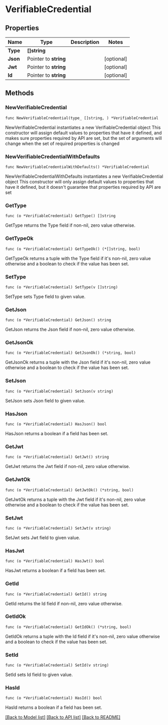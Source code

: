 # VerifiableCredential

## Properties

Name | Type | Description | Notes
------------ | ------------- | ------------- | -------------
**Type** | **[]string** |  | 
**Json** | Pointer to **string** |  | [optional] 
**Jwt** | Pointer to **string** |  | [optional] 
**Id** | Pointer to **string** |  | [optional] 

## Methods

### NewVerifiableCredential

`func NewVerifiableCredential(type_ []string, ) *VerifiableCredential`

NewVerifiableCredential instantiates a new VerifiableCredential object
This constructor will assign default values to properties that have it defined,
and makes sure properties required by API are set, but the set of arguments
will change when the set of required properties is changed

### NewVerifiableCredentialWithDefaults

`func NewVerifiableCredentialWithDefaults() *VerifiableCredential`

NewVerifiableCredentialWithDefaults instantiates a new VerifiableCredential object
This constructor will only assign default values to properties that have it defined,
but it doesn't guarantee that properties required by API are set

### GetType

`func (o *VerifiableCredential) GetType() []string`

GetType returns the Type field if non-nil, zero value otherwise.

### GetTypeOk

`func (o *VerifiableCredential) GetTypeOk() (*[]string, bool)`

GetTypeOk returns a tuple with the Type field if it's non-nil, zero value otherwise
and a boolean to check if the value has been set.

### SetType

`func (o *VerifiableCredential) SetType(v []string)`

SetType sets Type field to given value.


### GetJson

`func (o *VerifiableCredential) GetJson() string`

GetJson returns the Json field if non-nil, zero value otherwise.

### GetJsonOk

`func (o *VerifiableCredential) GetJsonOk() (*string, bool)`

GetJsonOk returns a tuple with the Json field if it's non-nil, zero value otherwise
and a boolean to check if the value has been set.

### SetJson

`func (o *VerifiableCredential) SetJson(v string)`

SetJson sets Json field to given value.

### HasJson

`func (o *VerifiableCredential) HasJson() bool`

HasJson returns a boolean if a field has been set.

### GetJwt

`func (o *VerifiableCredential) GetJwt() string`

GetJwt returns the Jwt field if non-nil, zero value otherwise.

### GetJwtOk

`func (o *VerifiableCredential) GetJwtOk() (*string, bool)`

GetJwtOk returns a tuple with the Jwt field if it's non-nil, zero value otherwise
and a boolean to check if the value has been set.

### SetJwt

`func (o *VerifiableCredential) SetJwt(v string)`

SetJwt sets Jwt field to given value.

### HasJwt

`func (o *VerifiableCredential) HasJwt() bool`

HasJwt returns a boolean if a field has been set.

### GetId

`func (o *VerifiableCredential) GetId() string`

GetId returns the Id field if non-nil, zero value otherwise.

### GetIdOk

`func (o *VerifiableCredential) GetIdOk() (*string, bool)`

GetIdOk returns a tuple with the Id field if it's non-nil, zero value otherwise
and a boolean to check if the value has been set.

### SetId

`func (o *VerifiableCredential) SetId(v string)`

SetId sets Id field to given value.

### HasId

`func (o *VerifiableCredential) HasId() bool`

HasId returns a boolean if a field has been set.


[[Back to Model list]](../README.md#documentation-for-models) [[Back to API list]](../README.md#documentation-for-api-endpoints) [[Back to README]](../README.md)


